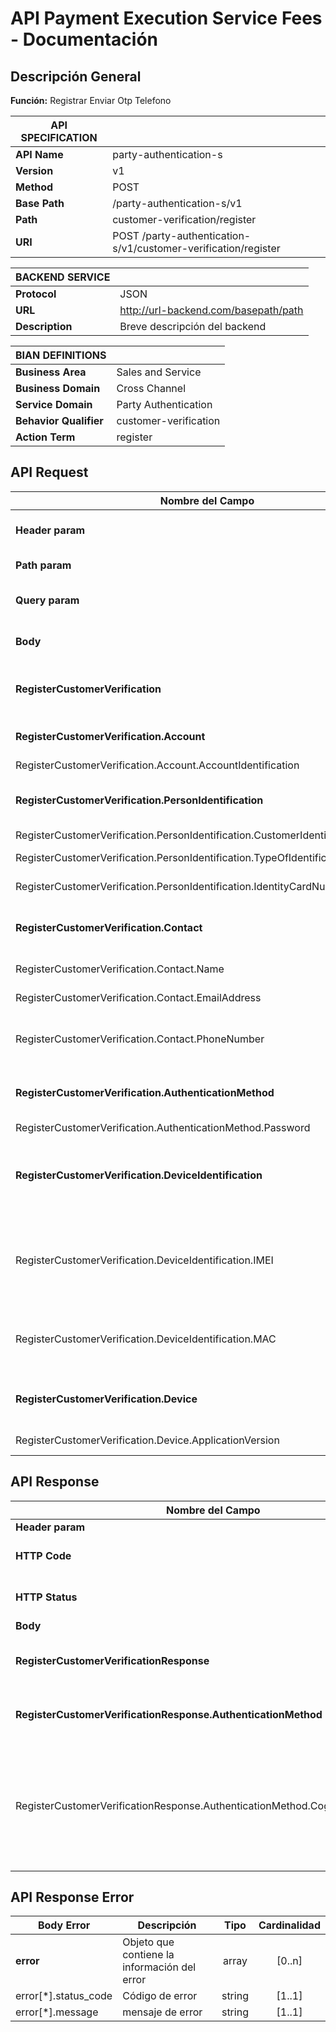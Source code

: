 # API Payment Execution Service Fees - Documentación

## Descripción General
**Función:** Registrar Enviar Otp Telefono


| **API SPECIFICATION** |                                                                              |
|-----------------------|------------------------------------------------------------------------------|
| **API Name**          | party-authentication-s                                                     |
| **Version**           | v1                                                                           |
| **Method**            | POST                                                                         |
| **Base Path**         | /party-authentication-s/v1                                                  |
| **Path**              | customer-verification/register                                                    |
| **URI**               | POST /party-authentication-s/v1/customer-verification/register                      |


| **BACKEND SERVICE**|                                         |
|--------------------|-----------------------------------------|
| **Protocol**       | JSON                                    |
| **URL**            | http://url-backend.com/basepath/path    |
| **Description**    | Breve descripción del backend           |



| **BIAN DEFINITIONS**   |                                      |
|------------------------|--------------------------------------|
| **Business Area**      | Sales and Service                    |
| **Business Domain**    | Cross Channel                 |
| **Service Domain**     | Party Authentication                 |
| **Behavior Qualifier** | customer-verification                     |
| **Action Term**        | register                             |


## API Request

| **Nombre del Campo**                                                       | **Descripción**                                                                | **Tipo**  | **Cardinalidad** |
|----------------------------------------------------------------------      |--------------------------------------------------------------------------------|-----------|------------------|
| **Header param**                                                           | Parámetros de la cabecera                                                      |           |                  |
| **Path param**                                                             | Parametros de la URL                                                           |           |                  |
| **Query param**                                                            | Parámetros de la consulta                                                      |           |                  |
| **Body**                                                                   | Cuerpo del mensaje de entrada                                                  | object    | [1..1]           |
| **RegisterCustomerVerification**                                                 | Objeto que contiene los datos de solicitud                                     | object    | [1..1]           |
| **RegisterCustomerVerification.Account**                                         | Objeto que contiene el id cuenta                                               | object    | [1..1]           |
| RegisterCustomerVerification.Account.AccountIdentification                       | id cuenta                                                                      | integer   | [1..1]           |
| **RegisterCustomerVerification.PersonIdentification**                            | Objeto que contiene datos de identificacion                                    | object    | [1..1]           |
| RegisterCustomerVerification.PersonIdentification.CustomerIdentificationNumber   | id cliente                                                                     | integer   | [1..1]           |
| RegisterCustomerVerification.PersonIdentification.TypeOfIdentification           | tipo de identificacion                                                         | integer   | [1..1]           |
| RegisterCustomerVerification.PersonIdentification.IdentityCardNumber             | Número de DNI                                                                  | integer   | [1..1]           |
| **RegisterCustomerVerification.Contact**                           | Objeto que contiene datos de contacto                                          | object    | [1..1]           |
| RegisterCustomerVerification.Contact.Name                          | nombre del contacto                                                            | string    | [1..1]           |
| RegisterCustomerVerification.Contact.EmailAddress                  | correo electronico                                                             | string    | [1..1]           |
| RegisterCustomerVerification.Contact.PhoneNumber                   | Número de teléfono móvil de contacto                                           | integer   | [1..1]           |
| **RegisterCustomerVerification.AuthenticationMethod**                            | Objeto que contiene metodo de autenticacion                                    | object    | [1..1]           |
| RegisterCustomerVerification.AuthenticationMethod.Password                       | contrasena                                                                     | string    | [1..1]           |
| **RegisterCustomerVerification.DeviceIdentification**                            | Objeto que contiene datos de identificacion del dispositivo                    | object    | [1..1]           |
| RegisterCustomerVerification.DeviceIdentification.IMEI                           | código identifica al aparato de forma exclusiva a nivel mundiaL                | integer   | [1..1]           |
| RegisterCustomerVerification.DeviceIdentification.MAC                            | dirección física, y es única para cada dispositivo                             | string    | [1..1]           |
| **RegisterCustomerVerification.Device**                                          | Objeto que contiene datos de la apliccion                                      | object    | [1..1]           |
| RegisterCustomerVerification.Device.ApplicationVersion                           | version de la aplicacion                                                       | string    | [1..1]           |


## API Response

| **Nombre del Campo**                                              | **Descripción**                                                                                  | **Tipo**  | **Cardinalidad** |
|-------------------------------------------------------------------|--------------------------------------------------------------------------------------------------|-----------|------------------|
| **Header param**                                                  |                                                                                                  |           |                  |
| **HTTP Code**                                                     | Codigo HTTP de respuesta                                                                         | integer   | [1..1]           |
| **HTTP Status**                                                   | Mensaje HTTP de respuesta                                                                        | string    | [1..1]           |
| **Body**                                                          |                                                                                                  |           |                  |
| **RegisterCustomerVerificationResponse**                                | Objeto que contiene los datos de respuesta                                                       | object    | [1..1]           |
| **RegisterCustomerVerificationResponse.AuthenticationMethod**       | Objeto que contiene los datos de respuesta                                                       | object    | [1..1]           |
| RegisterCustomerVerificationResponse.AuthenticationMethod.CognitoAuthIdentifier       | Un identificador que permite hacer referencia de forma única a una instancia de una transacción. | string    | [1..1]           |


## API Response Error

| **Body Error**               | **Descripción**                                    | **Tipo**    | **Cardinalidad** |
|------------------------------|----------------------------------------------------|:-----------:|:----------------:|
| **error**                    | Objeto que contiene la información del error       | array       | [0..n]           |
| error[*].status_code         | Código de error                                    | string      | [1..1]           |
| error[*].message             | mensaje de error                                   | string      | [1..1]           |
